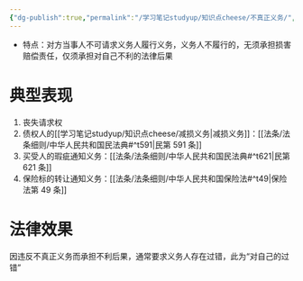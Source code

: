 ```yaml
---
{"dg-publish":true,"permalink":"/学习笔记studyup/知识点cheese/不真正义务/","dgPassFrontmatter":true,"noteIcon":"","created":"2024-07-16T09:47:20.947+08:00","updated":"2024-10-17T10:35:35.806+08:00"}
---
```


- 特点：对方当事人不可请求义务人履行义务，义务人不履行的，无须承担损害赔偿责任，仅须承担对自己不利的法律后果
# 典型表现
1. 丧失请求权
2. 债权人的[[学习笔记studyup/知识点cheese/减损义务\|减损义务]]：[[法条/法条细则/中华人民共和国民法典#^t591\|民第 591 条]]
3. 买受人的瑕疵通知义务：[[法条/法条细则/中华人民共和国民法典#^t621\|民第621 条]]
4. 保险标的转让通知义务：[[法条/法条细则/中华人民共和国保险法#^t49\|保险法第 49 条]]

# 法律效果 
因违反不真正义务而承担不利后果，通常要求义务人存在过错，此为“对自己的过错”
